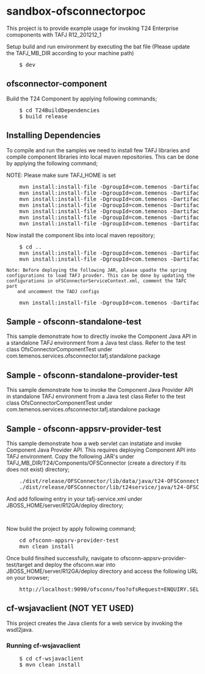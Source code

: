 sandbox-ofsconnectorpoc
=======================
This project is to provide example usage for invoking T24 Enterprise comoponents with TAFJ R12_201212_1

Setup build and run environment by executing the bat file (Please update the TAFJ_MB_DIR according to your machine path)
<pre>
	$ dev
</pre>

## ofsconnector-component

Build the T24 Component by applying following commands;
<pre>
	$ cd T24BuildDependencies
	$ build release
</pre>

## Installing Dependencies
	
To compile and run the samples we need to install few TAFJ libraries and compile component libraries into local maven repositories. This can be done by applying the following command;

NOTE: Please make sure TAFJ_HOME is set
<pre>
	mvn install:install-file -DgroupId=com.temenos -DartifactId=tafj-common -Dversion=dev -Dpackaging=jar -Dfile=%TAFJ_HOME%/lib/TAFJCommon.jar -DgeneratePom=true
	mvn install:install-file -DgroupId=com.temenos -DartifactId=tafj-core -Dversion=dev -Dpackaging=jar -Dfile=%TAFJ_HOME%/lib/TAFJCore.jar -DgeneratePom=true
	mvn install:install-file -DgroupId=com.temenos -DartifactId=tafj-locking -Dversion=dev -Dpackaging=jar -Dfile=%TAFJ_HOME%/lib/TAFJLocking.jar -DgeneratePom=true
	mvn install:install-file -DgroupId=com.temenos -DartifactId=tafj-collectorclient -Dversion=dev -Dpackaging=jar -Dfile=%TAFJ_HOME%/lib/T24CollectorClient.jar -DgeneratePom=true
	mvn install:install-file -DgroupId=com.temenos -DartifactId=tafc-jremote -Dversion=dev -Dpackaging=jar -Dfile=%TAFJ_HOME%/lib/jremote.jar -DgeneratePom=true
	mvn install:install-file -DgroupId=com.temenos -DartifactId=component-framework -Dversion=dev -Dpackaging=jar -Dfile=%TAFJ_HOME%/ext/tComponentFramework.jar -DgeneratePom=true
	mvn install:install-file -DgroupId=com.temenos -DartifactId=t24-precompiled -Dversion=dev -Dpackaging=jar -Dfile=%TAFJ_HOME%/../T24/lib/R12GA.jar -DgeneratePom=true
</pre>
	
Now install the component libs into local maven repository;
<pre>
	$ cd ..
	mvn install:install-file -DgroupId=com.temenos -DartifactId=ofsconnector-data -Dversion=dev -Dpackaging=jar -Dfile=./dist/release/OFSConnector/lib/data/java/t24-OFSConnectorService-Data.jar -DgeneratePom=true
	mvn install:install-file -DgroupId=com.temenos -DartifactId=ofsconnector -Dversion=dev -Dpackaging=jar -Dfile=./dist/release/OFSConnector/lib/t24service/java/t24-OFSConnectorService.jar -DgeneratePom=true
</pre>	
	
	Note: Before deploying the following JAR, please upadte the spring configurations to load TAFJ provder. This can be done by updating the configurations in oFSConnectorServiceContext.xml, comment the TAFC part
		and uncomment the TADJ configs
<pre>
	mvn install:install-file -DgroupId=com.temenos -DartifactId=ofsconnector-provider -Dversion=dev -Dpackaging=jar -Dfile=./dist/release/OFSConnector/lib/ws/java/t24-OFSConnectorService-provider.jar -DgeneratePom=true
</pre>	

## Sample - ofsconn-standalone-test

This sample demonstrate how to directly invoke the Component Java API in a standalone TAFJ environment from a Java test class. 
Refer to the test class OfsConnectorComponentTest under com.temenos.services.ofsconnector.tafj.standalone package

## Sample - ofsconn-standalone-provider-test

This sample demonstrate how to invoke the Component Java Provider API in standalone TAFJ environment from a Java test class
Refer to the test class OfsConnectorComponentTest under com.temenos.services.ofsconnector.tafj.standalone package

## Sample - ofsconn-appsrv-provider-test

This sample demonstrate how a web servlet can instatiate and invoke Component Java Provider API. This requires deploying Component API into TAFJ environment. Copy the following JAR's under TAFJ_MB_DIR/T24/Components/OFSConnector (create a directory if its does not exist) directory;

<pre>
	./dist/release/OFSConnector/lib/data/java/t24-OFSConnectorService-Data.jar
	./dist/release/OFSConnector/lib/t24service/java/t24-OFSConnectorService.jar
</pre>

And add following entry in your tafj-service.xml under JBOSS_HOME/server/R12GA/deploy directory;
<pre>
	<classpath codebase="${jboss.home.url}/../../../T24/Component/OFSConnector" archives="*"/>
</pre>

Now build the project by apply following command;
<pre>
	cd ofsconn-appsrv-provider-test
	mvn clean install
</pre>

Once build finsihed successfully, navigate to ofsconn-appsrv-provider-test/target and deploy the ofsconn.war into JBOSS_HOME/server/R12GA/deploy directory and access the following URL on your browser;
<pre>
	http://localhost:9090/ofsconn/foo?ofsRequest=ENQUIRY.SELECT,,INPUTT/123456,CURRENCY-LIST
</pre>

## cf-wsjavaclient (NOT YET USED)
 
This project creates the Java clients for a web service by invoking the wsdl2java.

### Running cf-wsjavaclient
<pre>
	$ cd cf-wsjavaclient
	$ mvn clean install
</pre>
